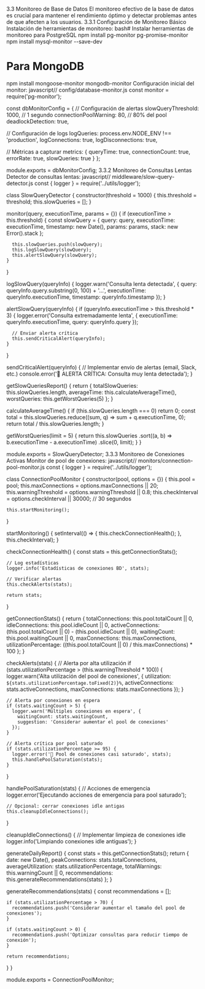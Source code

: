 3.3 Monitoreo de Base de Datos
El monitoreo efectivo de la base de datos es crucial para mantener el rendimiento óptimo y detectar problemas antes de que afecten a los usuarios.
3.3.1 Configuración de Monitoreo Básico
Instalación de herramientas de monitoreo:
bash# Instalar herramientas de monitoreo para PostgreSQL
npm install pg-monitor pg-promise-monitor
npm install mysql-monitor --save-dev

# Para MongoDB
npm install mongoose-monitor mongodb-monitor
Configuración inicial del monitor:
javascript// config/database-monitor.js
const monitor = require('pg-monitor');

const dbMonitorConfig = {
  // Configuración de alertas
  slowQueryThreshold: 1000, // 1 segundo
  connectionPoolWarning: 80, // 80% del pool
  deadlockDetection: true,
  
  // Configuración de logs
  logQueries: process.env.NODE_ENV !== 'production',
  logConnections: true,
  logDisconnections: true,
  
  // Métricas a capturar
  metrics: {
    queryTime: true,
    connectionCount: true,
    errorRate: true,
    slowQueries: true
  }
};

module.exports = dbMonitorConfig;
3.3.2 Monitoreo de Consultas Lentas
Detector de consultas lentas:
javascript// middleware/slow-query-detector.js
const { logger } = require('../utils/logger');

class SlowQueryDetector {
  constructor(threshold = 1000) {
    this.threshold = threshold;
    this.slowQueries = [];
  }

  monitor(query, executionTime, params = {}) {
    if (executionTime > this.threshold) {
      const slowQuery = {
        query: query,
        executionTime: executionTime,
        timestamp: new Date(),
        params: params,
        stack: new Error().stack
      };

      this.slowQueries.push(slowQuery);
      this.logSlowQuery(slowQuery);
      this.alertSlowQuery(slowQuery);
    }
  }

  logSlowQuery(queryInfo) {
    logger.warn('Consulta lenta detectada', {
      query: queryInfo.query.substring(0, 100) + '...',
      executionTime: queryInfo.executionTime,
      timestamp: queryInfo.timestamp
    });
  }

  alertSlowQuery(queryInfo) {
    if (queryInfo.executionTime > this.threshold * 3) {
      logger.error('Consulta extremadamente lenta', {
        executionTime: queryInfo.executionTime,
        query: queryInfo.query
      });
      
      // Enviar alerta crítica
      this.sendCriticalAlert(queryInfo);
    }
  }

  sendCriticalAlert(queryInfo) {
    // Implementar envío de alertas (email, Slack, etc.)
    console.error('🚨 ALERTA CRÍTICA: Consulta muy lenta detectada');
  }

  getSlowQueriesReport() {
    return {
      totalSlowQueries: this.slowQueries.length,
      averageTime: this.calculateAverageTime(),
      worstQueries: this.getWorstQueries(5)
    };
  }

  calculateAverageTime() {
    if (this.slowQueries.length === 0) return 0;
    const total = this.slowQueries.reduce((sum, q) => sum + q.executionTime, 0);
    return total / this.slowQueries.length;
  }

  getWorstQueries(limit = 5) {
    return this.slowQueries
      .sort((a, b) => b.executionTime - a.executionTime)
      .slice(0, limit);
  }
}

module.exports = SlowQueryDetector;
3.3.3 Monitoreo de Conexiones Activas
Monitor de pool de conexiones:
javascript// monitors/connection-pool-monitor.js
const { logger } = require('../utils/logger');

class ConnectionPoolMonitor {
  constructor(pool, options = {}) {
    this.pool = pool;
    this.maxConnections = options.maxConnections || 20;
    this.warningThreshold = options.warningThreshold || 0.8;
    this.checkInterval = options.checkInterval || 30000; // 30 segundos
    
    this.startMonitoring();
  }

  startMonitoring() {
    setInterval(() => {
      this.checkConnectionHealth();
    }, this.checkInterval);
  }

  checkConnectionHealth() {
    const stats = this.getConnectionStats();
    
    // Log estadísticas
    logger.info('Estadísticas de conexiones BD', stats);
    
    // Verificar alertas
    this.checkAlerts(stats);
    
    return stats;
  }

  getConnectionStats() {
    return {
      totalConnections: this.pool.totalCount || 0,
      idleConnections: this.pool.idleCount || 0,
      activeConnections: (this.pool.totalCount || 0) - (this.pool.idleCount || 0),
      waitingCount: this.pool.waitingCount || 0,
      maxConnections: this.maxConnections,
      utilizationPercentage: ((this.pool.totalCount || 0) / this.maxConnections) * 100
    };
  }

  checkAlerts(stats) {
    // Alerta por alta utilización
    if (stats.utilizationPercentage > (this.warningThreshold * 100)) {
      logger.warn('Alta utilización del pool de conexiones', {
        utilization: `${stats.utilizationPercentage.toFixed(2)}%`,
        activeConnections: stats.activeConnections,
        maxConnections: stats.maxConnections
      });
    }

    // Alerta por conexiones en espera
    if (stats.waitingCount > 5) {
      logger.warn('Múltiples conexiones en espera', {
        waitingCount: stats.waitingCount,
        suggestion: 'Considerar aumentar el pool de conexiones'
      });
    }

    // Alerta crítica por pool saturado
    if (stats.utilizationPercentage >= 95) {
      logger.error('🚨 Pool de conexiones casi saturado', stats);
      this.handlePoolSaturation(stats);
    }
  }

  handlePoolSaturation(stats) {
    // Acciones de emergencia
    logger.error('Ejecutando acciones de emergencia para pool saturado');
    
    // Opcional: cerrar conexiones idle antigas
    this.cleanupIdleConnections();
  }

  cleanupIdleConnections() {
    // Implementar limpieza de conexiones idle
    logger.info('Limpiando conexiones idle antiguas');
  }

  generateDailyReport() {
    const stats = this.getConnectionStats();
    return {
      date: new Date(),
      peakConnections: stats.totalConnections,
      averageUtilization: stats.utilizationPercentage,
      totalWarnings: this.warningCount || 0,
      recommendations: this.generateRecommendations(stats)
    };
  }

  generateRecommendations(stats) {
    const recommendations = [];
    
    if (stats.utilizationPercentage > 70) {
      recommendations.push('Considerar aumentar el tamaño del pool de conexiones');
    }
    
    if (stats.waitingCount > 0) {
      recommendations.push('Optimizar consultas para reducir tiempo de conexión');
    }
    
    return recommendations;
  }
}

module.exports = ConnectionPoolMonitor;

